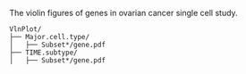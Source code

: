 The violin figures of genes in ovarian cancer single cell study. 
```
VlnPlot/
├── Major.cell.type/
│   ├── Subset*/gene.pdf
├── TIME.subtype/
│   ├── Subset*/gene.pdf
```
